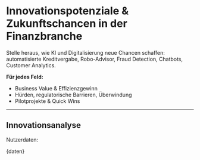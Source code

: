 <!-- innovation.md -->
# Innovationspotenziale & Zukunftschancen in der Finanzbranche

Stelle heraus, wie KI und Digitalisierung neue Chancen schaffen: automatisierte Kreditvergabe, Robo-Advisor, Fraud Detection, Chatbots, Customer Analytics.

**Für jedes Feld:**
- Business Value & Effizienzgewinn
- Hürden, regulatorische Barrieren, Überwindung
- Pilotprojekte & Quick Wins

---

## Innovationsanalyse

Nutzerdaten:

{daten}
